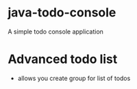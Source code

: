 # java-todo-console
A simple todo console application
# Advanced todo list
- allows you create group for list of todos
